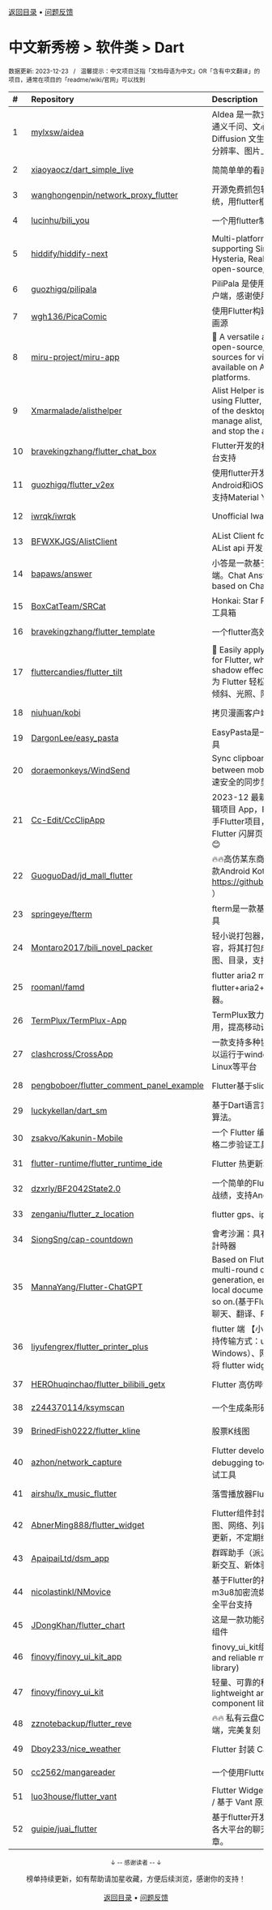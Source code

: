 <a href="https://github.com/GrowingGit/GitHub-Chinese-Top-Charts#github中文排行榜">返回目录</a> • <a href="/content/docs/feedback.md">问题反馈</a>

# 中文新秀榜 > 软件类 > Dart
<sub>数据更新: 2023-12-23&nbsp;&nbsp;&nbsp;/&nbsp;&nbsp;&nbsp;温馨提示：中文项目泛指「文档母语为中文」OR「含有中文翻译」的项目，通常在项目的「readme/wiki/官网」可以找到</sub>

|#|Repository|Description|Stars|Updated|Created|
|:-|:-|:-|:-|:-|:-|
|1|[mylxsw/aidea](https://github.com/mylxsw/aidea)|AIdea 是一款支持 GPT  以及国产大语言模型通义千问、文心一言等，支持 Stable Diffusion 文生图、图生图、 SDXL1.0、超分辨率、图片上色的全能型 APP。|5552|2023-12-20|2023-08-30|
|2|[xiaoyaocz/dart_simple_live](https://github.com/xiaoyaocz/dart_simple_live)|简简单单的看直播|2977|2023-12-11|2023-02-27|
|3|[wanghongenpin/network_proxy_flutter](https://github.com/wanghongenpin/network_proxy_flutter)|开源免费抓包软件ProxyPin，支持全平台系统，用flutter框架开发|2874|2023-12-21|2023-06-05|
|4|[lucinhu/bili_you](https://github.com/lucinhu/bili_you)|一个用flutter制作的第三方B站客户端.|2595|2023-08-26|2023-02-04|
|5|[hiddify/hiddify-next](https://github.com/hiddify/hiddify-next)|Multi-platform auto-proxy client, supporting Sing-box, X-ray, TUIC, Hysteria, Reality, Trojan, SSH etc. It’s an open-source, secure and ad-free.|2294|2023-12-22|2023-05-21|
|6|[guozhigq/pilipala](https://github.com/guozhigq/pilipala)|PiliPala 是使用Flutter开发的BiliBili第三方客户端，感谢使用。|1940|2023-12-22|2023-04-18|
|7|[wgh136/PicaComic](https://github.com/wgh136/PicaComic)|使用Flutter构建的漫画APP, 支持查看许多漫画源|1655|2023-12-22|2023-02-06|
|8|[miru-project/miru-app](https://github.com/miru-project/miru-app)|🎉 A versatile application that is free, open-source, and supports extension sources for videos, comics, and novels, available on Android, Windows, and Web platforms.|1162|2023-12-22|2023-04-27|
|9|[Xmarmalade/alisthelper](https://github.com/Xmarmalade/alisthelper)|Alist Helper is an application developed using Flutter, designed to simplify the use of the desktop version of alist. It can manage alist, allowing you to easily start and stop the alist program.|919|2023-10-13|2023-05-02|
|10|[bravekingzhang/flutter_chat_box](https://github.com/bravekingzhang/flutter_chat_box)|Flutter开发的和ChatGPT聊天的App，全平台支持|487|2023-12-12|2023-03-24|
|11|[guozhigq/flutter_v2ex](https://github.com/guozhigq/flutter_v2ex)|使用flutter开发的v2ex客户端，支持Android和iOS设备。在Android 12+机型上支持Material You取色|477|2023-11-04|2022-12-23|
|12|[iwrqk/iwrqk](https://github.com/iwrqk/iwrqk)|Unofficial Iwara Flutter Client|388|2023-09-30|2023-05-08|
|13|[BFWXKJGS/AlistClient](https://github.com/BFWXKJGS/AlistClient)|AList Client for iOS and Android. / 基于 AList api 开发的 Android 和 iOS 客户端|275|2023-10-22|2023-05-22|
|14|[bapaws/answer](https://github.com/bapaws/answer)|小答是一款基于 ChatGPT API 的开源客户端。Chat Answer is an open source app based on ChatGPT.|273|2023-07-10|2023-03-12|
|15|[BoxCatTeam/SRCat](https://github.com/BoxCatTeam/SRCat)|Honkai: Star Rail Toolbox   崩坏：星穹铁道工具箱|167|2023-10-27|2023-04-27|
|16|[bravekingzhang/flutter_template](https://github.com/bravekingzhang/flutter_template)|一个flutter高效开发的模板|121|2023-07-27|2023-03-17|
|17|[fluttercandies/flutter_tilt](https://github.com/fluttercandies/flutter_tilt)|👀 Easily apply tilt parallax hover effects for Flutter, which supports tilt, light, shadow effects, and gyroscope sensors   为 Flutter 轻松创建倾斜视差悬停效果，支持倾斜、光照、阴影效果和陀螺仪传感器|84|2023-12-16|2023-07-06|
|18|[niuhuan/kobi](https://github.com/niuhuan/kobi)|拷贝漫画客户端|83|2023-12-13|2023-11-07|
|19|[DargonLee/easy_pasta](https://github.com/DargonLee/easy_pasta)|EasyPasta是一个 PC 平台的剪贴板记录工具|80|2023-07-04|2023-05-19|
|20|[doraemonkeys/WindSend](https://github.com/doraemonkeys/WindSend)|Sync clipboard, files and pictures between mobile phone and computer. 快速安全的同步剪切板，支持传输图片与文件|66|2023-11-26|2023-06-21|
|21|[Cc-Edit/CcClipApp](https://github.com/Cc-Edit/CcClipApp)|2023-12 最新  -  使用 Flutter 实现音视频编辑项目 App，Flutter学习上手项目，前端上手Flutter项目，好看的 Flutter 模板，好看的 Flutter 闪屏页，如有帮助还请Star 支持一下 😊|52|2023-12-15|2023-11-30|
|22|[GuoguoDad/jd_mall_flutter](https://github.com/GuoguoDad/jd_mall_flutter)|🔥🔥高仿某东商城flutter版本，持续更新...  同款Android Kotlin版本（ https://github.com/GuoguoDad/jd_mall.git ）|45|2023-12-18|2023-05-09|
|23|[springeye/fterm](https://github.com/springeye/fterm)|fterm是一款基于Flutter开发的跨平台终端工具|41|2023-07-27|2023-06-02|
|24|[Montaro2017/bili_novel_packer](https://github.com/Montaro2017/bili_novel_packer)|轻小说打包器，通过获取哔哩轻小说网站内容，将其打包成EPUB格式，支持封面、插图、目录，支持分卷合并。|37|2023-12-13|2023-02-20|
|25|[roomanl/famd](https://github.com/roomanl/famd)|flutter aria2 m3u8 downloader，使用flutter+aria2+m3u8开发的一个M3U8下载器。|35|2023-12-15|2023-09-14|
|26|[TermPlux/TermPlux-App](https://github.com/TermPlux/TermPlux-App)|TermPlux致力于让Termux更加好用、易用，提高移动设备生产力。|34|2023-10-15|2023-01-17|
|27|[clashcross/CrossApp](https://github.com/clashcross/CrossApp)|一款支持多种协议管理的跨平台客户端，可以运行于windows、Android、macOS、Linux等平台|33|2023-12-07|2023-11-06|
|28|[pengboboer/flutter_comment_panel_example](https://github.com/pengboboer/flutter_comment_panel_example)|Flutter基于sliding_up_panel的评论弹窗|33|2023-07-06|2023-07-04|
|29|[luckykellan/dart_sm](https://github.com/luckykellan/dart_sm)|基于Dart语言实现的国密SM2、SM3、SM4算法。|27|2023-08-06|2023-04-08|
|30|[zsakvo/Kakunin-Mobile](https://github.com/zsakvo/Kakunin-Mobile)|一个 Flutter 编写，支持云端备份的 MD3 风格二步验证工具|27|2023-12-07|2023-02-26|
|31|[flutter-runtime/flutter_runtime_ide](https://github.com/flutter-runtime/flutter_runtime_ide)|Flutter 热更新和低代码的 IDE|21|2023-09-07|2023-05-17|
|32|[dzxrly/BF2042State2.0](https://github.com/dzxrly/BF2042State2.0)|一个简单的Flutter应用，用于查询战地2042战绩，支持Android与Web PWA|20|2023-12-19|2023-10-17|
|33|[zenganiu/flutter_z_location](https://github.com/zenganiu/flutter_z_location)|flutter gps、ip定位库|20|2023-08-29|2023-04-28|
|34|[SiongSng/cap-countdown](https://github.com/SiongSng/cap-countdown)|會考沙漏：具有試題等豐富功能的會考倒數計時器|16|2023-12-17|2023-03-11|
|35|[MannaYang/Flutter-ChatGPT](https://github.com/MannaYang/Flutter-ChatGPT)|Based on Flutter Web to realize ChatGPT multi-round chat, translation, Prompt text generation, enterprise knowledge base, local document Q&A, functions_call and so on.(基于Flutter Web实现ChatGPT多轮聊天、翻译、Pr ...|15|2023-11-03|2023-09-14|
|36|[liyufengrex/flutter_printer_plus](https://github.com/liyufengrex/flutter_printer_plus)|flutter 端 【小票、标签】打印能力实现，支持传输方式：usb连接（Android、Windows）、网络连接（各平台兼容），直接将 flutter widget 转图像数据进行打印。  |14|2023-11-27|2023-03-14|
|37|[HEROhuqinchao/flutter_bilibili_getx](https://github.com/HEROhuqinchao/flutter_bilibili_getx)|Flutter 高仿哔哩哔哩项目，使用getx 框架|13|2023-08-21|2023-02-22|
|38|[z244370114/ksymscan](https://github.com/z244370114/ksymscan)|一个生成条形码和二维码的软件|12|2023-11-15|2023-08-21|
|39|[BrinedFish0222/flutter_kline](https://github.com/BrinedFish0222/flutter_kline)|股票K线图|12|2023-12-19|2023-06-18|
|40|[azhon/network_capture](https://github.com/azhon/network_capture)|Flutter developer、test network debugging tools. Flutter 开发、测试 网络调试工具|11|2023-12-18|2023-10-25|
|41|[airshu/lx_music_flutter](https://github.com/airshu/lx_music_flutter)|落雪播放器Flutter版|11|2023-12-21|2023-08-21|
|42|[AbnerMing888/flutter_widget](https://github.com/AbnerMing888/flutter_widget)|Flutter组件封装，包含了文本、图片、轮播图、网络、列表、tab选项卡等等功能，长期更新，不定期维护！|11|2023-08-29|2023-06-09|
|43|[ApaipaiLtd/dsm_app](https://github.com/ApaipaiLtd/dsm_app)|群晖助手（派派助手）全新版本，新设计、新交互、新体验、新功能。|10|2023-08-28|2023-07-01|
|44|[nicolastinkl/NMovice](https://github.com/nicolastinkl/NMovice)|基于Flutter的视频在线观看播放器，支持m3u8加密流媒体，支持iOS/Android/web 全平台支持|10|2023-12-15|2023-06-01|
|45|[JDongKhan/flutter_chart](https://github.com/JDongKhan/flutter_chart)|这是一款功能强大、使用简单的flutter chart组件|10|2023-12-22|2023-03-25|
|46|[finovy/finovy_ui_kit_app](https://github.com/finovy/finovy_ui_kit_app)|finovy_ui_kit组件库示例工程(A lightweight and reliable mobile Flutter component library)|9|2023-11-30|2023-09-20|
|47|[finovy/finovy_ui_kit](https://github.com/finovy/finovy_ui_kit)|轻量、可靠的移动端Flutter组件库(A lightweight and reliable mobile Flutter component library))|9|2023-12-13|2023-09-20|
|48|[zznotebackup/flutter_reve](https://github.com/zznotebackup/flutter_reve)|🔥🔥 私有云盘CloudReve的flutter手机客户端，完美复刻！！|8|2023-12-20|2023-09-25|
|49|[Dboy233/nice_weather](https://github.com/Dboy233/nice_weather)|Flutter 封装 Canvas 绘制天气效果|7|2023-11-26|2023-11-22|
|50|[cc2562/mangareader](https://github.com/cc2562/mangareader)|一个使用Flutter编写的漫画阅读应用|7|2023-10-19|2023-07-08|
|51|[luo3house/flutter_vant](https://github.com/luo3house/flutter_vant)|Flutter Widgets kit based on Vant Design / 基于 Vant 原型开发的 Flutter 端组件库|7|2023-08-23|2023-06-08|
|52|[guipie/juai_flutter](https://github.com/guipie/juai_flutter)|基于flutter开发,基于chatgpt聊天社区，集成各大平台的聊天，社区发布动态，视频，文章。|6|2023-07-01|2023-04-10|

<div align="center">
    <p><sub>↓ -- 感谢读者 -- ↓</sub></p>
    榜单持续更新，如有帮助请加星收藏，方便后续浏览，感谢你的支持！
</div>

<br/>

<div align="center"><a href="https://github.com/GrowingGit/GitHub-Chinese-Top-Charts#github中文排行榜">返回目录</a> • <a href="/content/docs/feedback.md">问题反馈</a></div>
